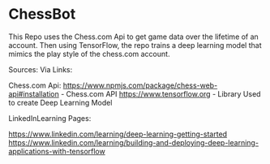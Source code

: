 # ChessBot
This Repo uses the Chess.com Api to get game data over the lifetime of an account. Then using TensorFlow, the repo trains a deep learning model that mimics the play style of the chess.com account.



Sources: Via Links:

Chess.com Api: https://www.npmjs.com/package/chess-web-api#installation - Chess.com API
https://www.tensorflow.org - Library Used to create Deep Learning Model



LinkedInLearning Pages:

https://www.linkedin.com/learning/deep-learning-getting-started
https://www.linkedin.com/learning/building-and-deploying-deep-learning-applications-with-tensorflow
